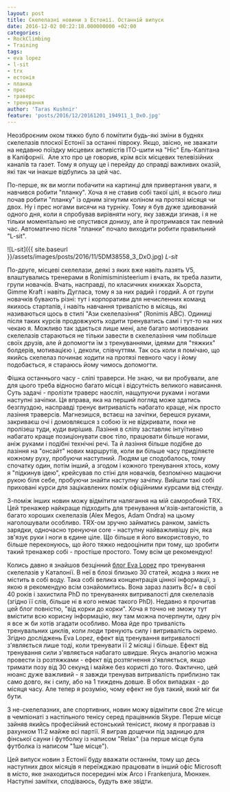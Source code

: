 ```yaml
---
layout: post
title: Cкелелазні новини з Естонії. Останній випуск
date: 2016-12-02 00:22:18.000000000 +02:00
categories:
- RockClimbing
- Training
tags:
- eva lopez
- l-sit
- trx
- естонія
- планка
- прес
- траверс
- тренування
author: 'Taras Kushnir'
feature: 'posts/2016/12/20161201_194911_1_DxO.jpg'
---
```


Неозброєним оком тяжко було б помітити будь-які зміни в буднях скелелазів плоскої Естонії за останні півроку. Якщо, звісно, не зважати на недавню поїздку місцевих активістів ІТО-шити на "Ніс" Ель-Капітана в Каліфорнії.  Але хто про це говорив, крім всіх місцевих телевізійних каналів та газет. Тому я опущу це і перейду до справді важливих оказій, які так чи інакше відбулись за цей час.

<!--more-->

По-перше, як ви могли побачити на картинці для привертання уваги, я навчився робити "планку". Хоча я не ставив собі такої цілі, я всього лиш почав робити "планку" із одним зігнутим коліном на протязі місяця чи двох. Ну і прес ногами висячи на турніку. Тому я був дуже здивований одного дня, коли я спробував вирівняти ногу, яку завжди згинав, і я не тільки моментально не опустився донизу, але й протримався так певний час. Автоматично після "планки" почало виходити робити правильний "L-sit".

![L-sit]({{ site.baseurl }}/assets/images/posts/2016/11/5DM38558_3_DxO.jpg)
*L-sit*

По-друге, місцеві скелелази, деякі з яких вже навіть лазять V5, влаштувались тренерами в Ronimisministeerium і вчать, як треба лазити, групи новачків. Вчать, насправді, по класичних книжках Хьорста, Gimme Kraft і навіть Дугласа, тому я за них радий і гордий. А от групи новачків бувають різні: тут і корпоративи для нечисленних команд якихось стартапів, і навіть навчання тривалістю в місяць, які називаються щось в стилі "Ази скелелазіння" (Ronimis ABC). Одиниці після таких курсів продовжують ходити тренуватись самі і тут-то на них чекаю я. Можливо так здається лише мені, але багато мотивованих скелелазів стараються не тільки завести в скелелазіння чим побільше своїх друзів, але й допомогти їм з тренуваннями, ідеями для "тяжких" болдерів, мотивацією і, деколи, співчуттям. Так ось коли я помічаю, що якийсь скелелаз починає ходити на протязі певного часу і йому подобається, я стараюсь йому чимось допомогти.

Фішка останнього часу - сліпі траверси. Не знаю, чи ви пробували, але для цього треба відносно багато місця і відсутність великого нависання. Суть задачі - пролізти траверс наосліп, нащупуючи руками і ногами наступні зачіпки. Ця вправа, яка на перший погляд може здатись безглуздою, насправді тренує витривалість набагато краще, ніж просто лазіння траверсів. Магнезишся, встаєш на зачіпки, берешся руками, закриваєш очі і домовляєшся з собою їх не відкривати, поки не пролізеш туди, куди вирішив. Лазіння в сліпу заставляє інтуїтивно набагато краще позиціонувати своє тіло, працювати більше ногами, аніж руками і подібні технічні речі. Та й лазіння більше подібне до лазіння на "онсайт" нових маршрутів, коли ви більше часу приділяєте кожному руху, пробуючи наступний. Людям це сподобалось, тому спочатку один, потім інший, а згодом і кожного тренування хтось, кому я "підкинув ідею", крейсував по стіні для новачків, безпомічно мацаючи рукою біля себе, пробуючи знайти наступну зачіпку. Вийшли такі собі приховані курси для зацікавлених поміж офіційними курсами від стенду.

З-поміж інших новин можу відмітити налягання на мій саморобний TRX. Цей тренажер найкраще підходить для тренування м'язів-антагоністів, а багато хороших скелелазів (Alex Megos, Adam Ondra) на цьому наголошували особливо. TRX-ом зручно займатись ранком, замість зарядки, одночасно тренуючи core - наступну найважливішу річ, яка зв'язує руки і ноги в єдине ціле. Що більше я його використовую, то більше переконуюсь, що його тяжко недооцінити при тому, що зробити такий тренажер собі - простіше простого. Тому всім це рекомендую!

Колись давно я знайшов безцінний [блог Eva Lopez](http://en-eva-lopez.blogspot.com) про тренування скелелазів у Каталонії. В неї в блозі близько 30 статей, жодна з яких не містить в собі воду. Така собі велика концентрація цінної інформації, з якою я рекомендую всім ознайомитись. Вона зараз лазить 8с/+ в свої 40 років і захистила PhD по тренуваннях витривалості для скелелазів (згідно її слів, більше ні в кого немає такого PhD). Недавно я прочитав цей блог повністю, "від корки до корки". Хоча я точно не зможу тут вмістити всю корисну інформацію, яку там можна почерпнути, одну річ я все ж би хотів згадати особливо. Мова йде про тривалість тренувальних циклів, коли люди тренують силу і витривалість окремо. Згідно досліджень Eva Lopez, ефект від тренування витривалості з'являється лише тоді, коли тренувати її 2 місяці і більше. Ефект від тренування сили з'являється набагато швидше. Якусь аналогію можна провести із розтяжками - ефект від розтягнення з'являється, якщо тримати позу від 30 секунд і майже без користі до того. Фактично, цей нюанс дуже важливий - я завжди тренував витривалість приблизно так само довго, як і силу, або на 1 тиждень довше. В обох випадках - до місяця часу. Але тепер я розумію, чому ефект не був такий, який міг би бути.

З не-скелелазних, але спортивних, новин можу відмітити своє 2ге місце в чемпіонаті з настільного тенісу серед працівників Skype. Перше місце зайняв якийсь професійний естонський тенісист, якому я програвав із рахунком 11:2 майже всі партії. Я виграв дощечки під задницю для фінської сауни і футболку із написом "Relax" (за перше місце була футболка із написом "1ше місце").

Цей випуск новин з Естонії буду вважати останнім, тому що десь наступних двох місяців я переїжджаю працювати в інший офіс Microsoft в місто, яке знаходиться посередині між Arco і Frankenjura, Мюнхен. Наступні замітки, сподіваюсь, будуть вже звідти.

&nbsp;
